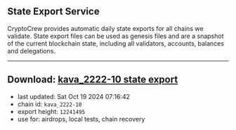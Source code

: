 ## State Export Service
CryptoCrew provides automatic daily state exports for all chains we validate. State export files can be used as genesis files and are a snapshot of the current blockchain state, including all validators, accounts, balances and delegations.

---
**Download: [kava_2222-10 state export](https://dl-eu2.ccvalidators.com/SERVICE/kava/kava_2222-10_export_12241495.json)**
---

- last updated: Sat Oct 19 2024 07:16:42
- chain id: `kava_2222-10`
- export height: `12241495`
- use for: airdrops, local tests, chain recovery
